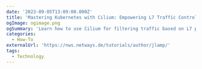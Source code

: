 ```yaml
---
date: '2023-09-05T13:09:00.000Z'
title: 'Mastering Kubernetes with Cilium: Empowering L7 Traffic Control'
ogImage: ogimage.png
ogSummary: 'Learn how to use Cilium for filtering traffic based on L7 properties in a Kubernetes environment by securing an API endpoint to allow access only to specific routes'
categories:
  - How-To
externalUrl: 'https://nws.netways.de/tutorials/author/jlamp/'
tags:
  - Technology
---
```

